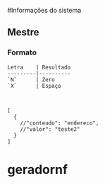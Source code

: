 #Informações do sistema

## Mestre
### Formato

    Letra    | Resultado
    ---------|----------
    `N`      | Zero
    `X`      | Espaço
    
    
    
    [
      {
        //"conteudo": "endereco",
        //"valor": "teste2"
      }
    ]
    
# geradornf
